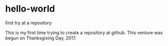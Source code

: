 # hello-world
first try at a repository

This is my first time trying to create a repository at github.
This venture was begun on Thanksgiving Day, 2017.
